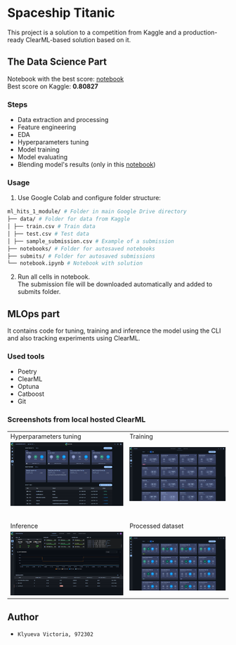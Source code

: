 # Spaceship Titanic

This project is a solution to a competition from Kaggle and a production-ready ClearML-based solution based on it.

## The Data Science Part

Notebook with the best score: [notebook](https://drive.google.com/file/d/1BTe9fnHKcwIOmD4ghh7S7QAHY1pGXpwo/view?usp=sharing)\
Best score on Kaggle: **0.80827**

### Steps
- Data extraction and processing
- Feature engineering
- EDA
- Hyperparameters tuning
- Model training
- Model evaluating
- Blending model's results (only in this [notebook](https://drive.google.com/file/d/1BTe9fnHKcwIOmD4ghh7S7QAHY1pGXpwo/view?usp=sharing))

### Usage

1. Use Google Colab and configure folder structure:
```bash
ml_hits_1_module/ # Folder in main Google Drive directory
├── data/ # Folder for data from Kaggle
│ ├── train.csv # Train data
│ ├── test.csv # Test data
│ ├── sample_submission.csv # Example of a submission
├── notebooks/ # Folder for autosaved notebooks
├── submits/ # Folder for autosaved submissions
└── notebook.ipynb # Notebook with solution
```
2. Run all cells in notebook. \
   The submission file will be downloaded automatically and added to submits folder.

## MLOps part

It contains code for tuning, training and inference the model using the CLI and also tracking experiments using ClearML.

### Used tools
- Poetry
- ClearML
- Optuna
- Catboost
- Git

### Screenshots from local hosted ClearML

<table>
<tbody>
  <tr>
    <td>Hyperparameters tuning</td>
    <td>Training</td>
  </tr>
  <tr>
    <td><img src="https://github.com/clearml/clearml/blob/master/docs/experiment_manager.gif?raw=true" width="100%"></a></td>
    <td><img src="https://github.com/clearml/clearml/blob/master/docs/datasets.gif?raw=true" width="100%"></a></td>
  </tr>
  <tr>
    <td colspan="2" height="24px"></td>
  </tr>
  <tr>
    <td>Inference</td>
    <td>Processed dataset</td>
  </tr>
  <tr>
    <td><img src="https://github.com/clearml/clearml/blob/master/docs/orchestration.gif?raw=true" width="100%"></a></td>
    <td><img src="https://github.com/clearml/clearml/blob/master/docs/pipelines.gif?raw=true" width="100%"></a></td>
  </tr>
</tbody>
</table>

## Author
- `Klyueva Victoria, 972302`
